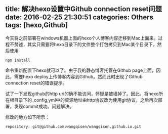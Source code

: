 title: 解决hexo设置中Github connection reset问题
date: 2016-02-25 21:30:51
categories: Others
tags: [hexo,Github]
---
今天将之前部署在windows机器上面的hexo个人博客内容迁移到Mac上面来。过程不赘述，其实只需要将hexo目录下的文件整个打包拷贝到Mac某个目录下，然后使用
```
npm install
```
命令重新配置下hexo就可以了。由于我的静态博客托管在Github page上面，因此，需要hexo deploy上传博客内容到Github。然而此时出现了Github connection reset的错误提示。

试了一下发现github的http uri的确不能访问，怀疑是被墙掉了。因此，将hexo所在根目录下的_config,yml中的资源地址由http协议改为使用git协议，之后再次部署，发现commit成功。问题解决。

修改的地方如下所示：
```
repository: git@github.com:wangqisen/wangqisen.github.io.git

```
